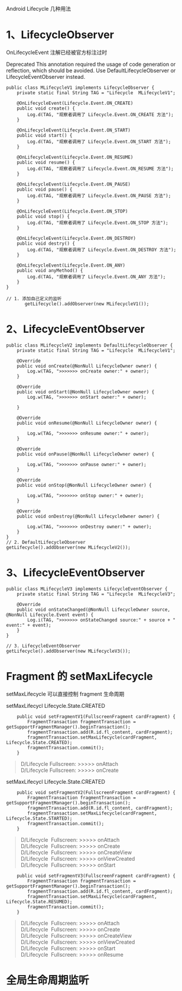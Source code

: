 Android Lifecycle 几种用法

# 1、LifecycleObserver
OnLifecycleEvent 注解已经被官方标注过时

Deprecated
  This annotation required the usage of code generation or reflection, which should be avoided.
  Use DefaultLifecycleObserver or LifecycleEventObserver instead.
```
public class MLifecycleV1 implements LifecycleObserver {
    private static final String TAG = "Lifecycle  MLifecycleV1";

    @OnLifecycleEvent(Lifecycle.Event.ON_CREATE)
    public void create() {
        Log.d(TAG, "观察者调用了 Lifecycle.Event.ON_CREATE 方法");
    }

    @OnLifecycleEvent(Lifecycle.Event.ON_START)
    public void start() {
        Log.d(TAG, "观察者调用了 Lifecycle.Event.ON_START 方法");
    }

    @OnLifecycleEvent(Lifecycle.Event.ON_RESUME)
    public void resume() {
        Log.d(TAG, "观察者调用了 Lifecycle.Event.ON_RESUME 方法");
    }

    @OnLifecycleEvent(Lifecycle.Event.ON_PAUSE)
    public void pause() {
        Log.d(TAG, "观察者调用了 Lifecycle.Event.ON_PAUSE 方法");
    }

    @OnLifecycleEvent(Lifecycle.Event.ON_STOP)
    public void stop() {
        Log.d(TAG, "观察者调用了 Lifecycle.Event.ON_STOP 方法");
    }

    @OnLifecycleEvent(Lifecycle.Event.ON_DESTROY)
    public void destry() {
        Log.d(TAG, "观察者调用了 Lifecycle.Event.ON_DESTROY 方法");
    }

    @OnLifecycleEvent(Lifecycle.Event.ON_ANY)
    public void anyMethod() {
        Log.d(TAG, "观察者调用了 Lifecycle.Event.ON_ANY 方法");
    }
}

// 1. 添加自己定义的监听
       getLifecycle().addObserver(new MLifecycleV1());
```

# 2、LifecycleEventObserver
```
public class MLifecycleV2 implements DefaultLifecycleObserver {
    private static final String TAG = "Lifecycle  MLifecycleV1";

    @Override
    public void onCreate(@NonNull LifecycleOwner owner) {
        Log.w(TAG, ">>>>>>> onCreate owner:" + owner);
    }

    @Override
    public void onStart(@NonNull LifecycleOwner owner) {
        Log.w(TAG, ">>>>>>> onStart owner:" + owner);

    }

    @Override
    public void onResume(@NonNull LifecycleOwner owner) {

        Log.w(TAG, ">>>>>>> onResume owner:" + owner);
    }

    @Override
    public void onPause(@NonNull LifecycleOwner owner) {

        Log.w(TAG, ">>>>>>> onPause owner:" + owner);
    }

    @Override
    public void onStop(@NonNull LifecycleOwner owner) {

        Log.w(TAG, ">>>>>>> onStop owner:" + owner);
    }

    @Override
    public void onDestroy(@NonNull LifecycleOwner owner) {

        Log.w(TAG, ">>>>>>> onDestroy owner:" + owner);
    }
}
// 2. DefaultLifecycleObserver
getLifecycle().addObserver(new MLifecycleV2());
```
# 3、LifecycleEventObserver

```
public class MLifecycleV3 implements LifecycleEventObserver {
    private static final String TAG = "Lifecycle  MLifecycleV3";

    @Override
    public void onStateChanged(@NonNull LifecycleOwner source, @NonNull Lifecycle.Event event) {
        Log.i(TAG, ">>>>>>> onStateChanged source:" + source + " event:" + event);
    }
}

// 3. LifecycleEventObserver
getLifecycle().addObserver(new MLifecycleV3());

```


# Fragment 的 setMaxLifecycle
setMaxLifecycle 可以直接控制 fragment 生命周期


setMaxLifecycl Lifecycle.State.CREATED
```
    public void setFragmentV1(FullscreenFragment cardFragment) {
        FragmentTransaction fragmentTransaction = getSupportFragmentManager().beginTransaction();
        fragmentTransaction.add(R.id.fl_content, cardFragment);
        fragmentTransaction.setMaxLifecycle(cardFragment, Lifecycle.State.CREATED);
        fragmentTransaction.commit();
    }
```
>  D/Lifecycle Fullscreen: >>>>>   onAttach  <br>
   D/Lifecycle Fullscreen: >>>>>   onCreate

setMaxLifecycl Lifecycle.State.CREATED
```
    public void setFragmentV2(FullscreenFragment cardFragment) {
        FragmentTransaction fragmentTransaction = getSupportFragmentManager().beginTransaction();
        fragmentTransaction.add(R.id.fl_content, cardFragment);
        fragmentTransaction.setMaxLifecycle(cardFragment, Lifecycle.State.STARTED);
        fragmentTransaction.commit();
    }
```
> D/Lifecycle  Fullscreen: >>>>>   onAttach  <br>
  D/Lifecycle  Fullscreen: >>>>>   onCreate  <br>
  D/Lifecycle  Fullscreen: >>>>>   onCreateView  <br>
  D/Lifecycle  Fullscreen: >>>>>   onViewCreated  <br>
  D/Lifecycle  Fullscreen: >>>>>   onStart


```
    public void setFragmentV3(FullscreenFragment cardFragment) {
        FragmentTransaction fragmentTransaction = getSupportFragmentManager().beginTransaction();
        fragmentTransaction.add(R.id.fl_content, cardFragment);
        fragmentTransaction.setMaxLifecycle(cardFragment, Lifecycle.State.RESUMED);
        fragmentTransaction.commit();
    }
```
>  D/Lifecycle  Fullscreen: >>>>>   onAttach  <br>
  D/Lifecycle  Fullscreen: >>>>>   onCreate      <br>
  D/Lifecycle  Fullscreen: >>>>>   onCreateView  <br>
  D/Lifecycle  Fullscreen: >>>>>   onViewCreated  <br>
  D/Lifecycle  Fullscreen: >>>>>   onStart  <br>
  D/Lifecycle  Fullscreen: >>>>>   onResume  <br>


# 全局生命周期监听
